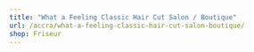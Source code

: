 ```yaml
---
title: "What a Feeling Classic Hair Cut Salon / Boutique"
url: /accra/what-a-feeling-classic-hair-cut-salon-boutique/
shop: Friseur
---
```

